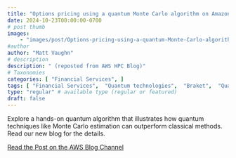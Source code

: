 ```yaml
---
title: "Options pricing using a quantum Monte Carlo algorithm on Amazon Braket"
date: 2024-10-23T00:00:00-0700
# post thumb
images:
    - "images/post/Options-pricing-using-a-quantum-Monte-Carlo-algorithm-on-Amazon-Braket-1120x630.png"
#author
author: "Matt Vaughn"
# description
description: " (reposted from AWS HPC Blog)"
# Taxonomies
categories: [ "Financial Services", ]
tags: [ "Financial Services",  "Quantum technologies",  "Braket",  "Quantum Technologies",  "hpcblog", ]
type: "regular" # available type (regular or featured)
draft: false
---
```


Explore a hands-on quantum algorithm that illustrates how quantum techniques like Monte Carlo estimation can outperform classical methods. Read our new blog for the details.

<a href="https://aws.amazon.com/blogs/quantum-computing/options-pricing-using-a-quantum-monte-carlo-algorithm-on-amazon-braket/" class="btn btn-primary btn-lg active" role="button" aria-pressed="true" style="margin-top: 8px;">Read the Post on the AWS Blog Channel</a>